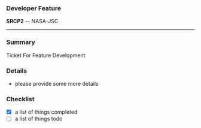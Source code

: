 ### Developer Feature
__SRCP2__ -- NASA-JSC

--------------------------------------------------------------------------------

### Summary
Ticket For Feature Development

### Details
- please provide some more details


### Checklist

- [x] a list of things completed
- [ ] a list of things todo
